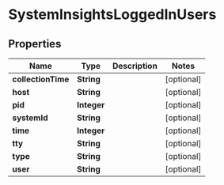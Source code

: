 
# SystemInsightsLoggedInUsers

## Properties
Name | Type | Description | Notes
------------ | ------------- | ------------- | -------------
**collectionTime** | **String** |  |  [optional]
**host** | **String** |  |  [optional]
**pid** | **Integer** |  |  [optional]
**systemId** | **String** |  |  [optional]
**time** | **Integer** |  |  [optional]
**tty** | **String** |  |  [optional]
**type** | **String** |  |  [optional]
**user** | **String** |  |  [optional]



